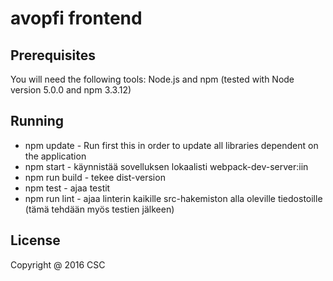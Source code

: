 # avopfi frontend

## Prerequisites

You will need the following tools: Node.js and npm (tested with Node version 5.0.0 and npm 3.3.12)

## Running

  * npm update - Run first this in order to update all libraries dependent on the application
  * npm start - käynnistää sovelluksen lokaalisti webpack-dev-server:iin
  * npm run build - tekee dist-version
  * npm test - ajaa testit
  * npm run lint - ajaa linterin kaikille src-hakemiston alla oleville tiedostoille (tämä tehdään myös testien jälkeen)

## License

Copyright @ 2016 CSC

